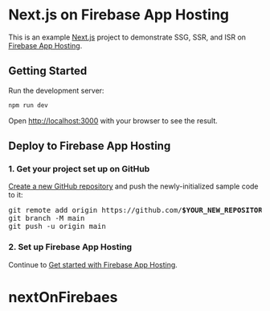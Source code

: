 # Next.js on Firebase App Hosting

This is an example [Next.js](https://nextjs.org/) project to demonstrate SSG,
SSR, and ISR on [Firebase App Hosting](https://firebase.google.com/docs/app-hosting).

## Getting Started

Run the development server:

```bash
npm run dev
```

Open [http://localhost:3000](http://localhost:3000) with your browser to see the result.

## Deploy to Firebase App Hosting

### 1. Get your project set up on GitHub

[Create a new GitHub repository](https://docs.github.com/en/repositories/creating-and-managing-repositories/creating-a-new-repository) and push the newly-initialized sample code to it:

<pre>
git remote add origin https://github.com/<b>$YOUR_NEW_REPOSITORY</b>.git
git branch -M main
git push -u origin main
</pre>

### 2. Set up Firebase App Hosting

Continue to [Get started with Firebase App Hosting](https://firebase.google.com/docs/app-hosting/get-started#step-1:).
# nextOnFirebaes
